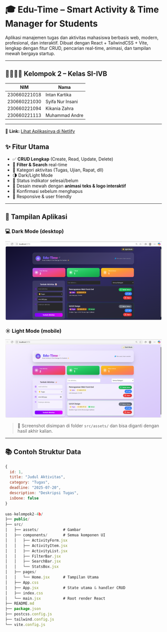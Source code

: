 # 🎓 Edu-Time – Smart Activity & Time Manager for Students

Aplikasi manajemen tugas dan aktivitas mahasiswa berbasis web, modern, profesional, dan interaktif. Dibuat dengan React + TailwindCSS + Vite, lengkap dengan fitur CRUD, pencarian real-time, animasi, dan tampilan mewah bergaya startup.

---

## 👨‍👩‍👧‍👦 Kelompok 2 – Kelas SI-IVB

| NIM           | Nama               |
|---------------|--------------------|
| 230660221018  | Intan Kartika      |
| 230660221030  | Syifa Nur Insani   |
| 230660221094  | Kikania Zahra      |
| 230660221113  | Muhammad Andre     |

---  
🔗 **Link:** [Lihat Aplikasinya di Netlify](https://uas-kelompok2-4b.netlify.app)

## ✨ Fitur Utama

- ✅ **CRUD Lengkap** (Create, Read, Update, Delete)
- 🔎 **Filter & Search** real-time
- 📂 Kategori aktivitas (Tugas, Ujian, Rapat, dll)
- 🌗 Dark/Light Mode
- 🧠 Status indikator selesai/belum
- 🎨 Desain mewah dengan **animasi teks & logo interaktif**
- 💾 Konfirmasi sebelum menghapus
- 📱 Responsive & user friendly

---

## 📸 Tampilan Aplikasi

### 💻 Dark Mode (desktop)
![dark-mode](./src/assets/tampilan-dark.png)

### ☀️ Light Mode (mobile)
![light-mode](./src/assets/tampilan-light.png)

> 📸 Screenshot disimpan di folder `src/assets/` dan bisa diganti dengan hasil akhir kalian.

---

## 📚 Contoh Struktur Data

```js
{
  id: 1,
  title: "Judul Aktivitas",
  category: "Tugas",
  deadline: "2025-07-20",
  description: "Deskripsi Tugas",
  isDone: false
}

uas-kelompok2-4b/
├── public/
├── src/
│   ├── assets/           # Gambar
│   ├── components/       # Semua komponen UI
│   │   ├── ActivityForm.jsx
│   │   ├── ActivityItem.jsx
│   │   ├── ActivityList.jsx
│   │   ├── FilterBar.jsx
│   │   ├── SearchBar.jsx
│   │   └── StatsBox.jsx
│   ├── pages/
│   │   └── Home.jsx      # Tampilan Utama
│   ├── App.css           
│   ├── App.jsx           # State utama & handler CRUD
│   ├── index.css           
│   └── main.jsx          # Root render React
├── README.md
├── package.json
├── postcss.config.js
├── tailwind.config.js
└── vite.config.js
